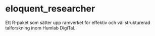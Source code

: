 # eloquent_researcher
Ett R-paket som sätter upp ramverket för effektiv och väl strukturerad talforskning inom Humlab DigiTal.
